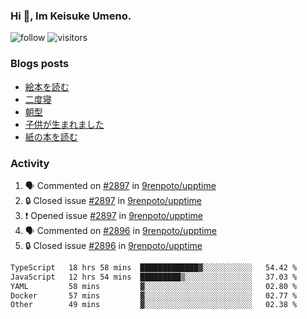 ### Hi 👋, Im Keisuke Umeno.

<!--
**9renpoto/9renpoto** is a ✨ _special_ ✨ repository because its `README.md` (this file) appears on your GitHub profile.

Here are some ideas to get you started:

- 🔭 I’m currently working on ...
- 🌱 I’m currently learning ...
- 👯 I’m looking to collaborate on ...
- 🤔 I’m looking for help with ...
- 💬 Ask me about ...
- 📫 How to reach me: ...
- 😄 Pronouns: ...
- ⚡ Fun fact: ...
-->

![follow](https://img.shields.io/github/followers/9renpoto?label=Follow&style=social)
![visitors](https://komarev.com/ghpvc/?username=9renpoto&label=Profile%20views&color=0e75b6&style=flat)

### Blogs posts

<!-- BLOG-POST-LIST:START -->
- [絵本を読む](https://9renpoto.win/entry/2024/07/26/picture_book)
- [二度寝](https://9renpoto.win/entry/2024/07/18/going_back_to_sleep)
- [朝型](https://9renpoto.win/entry/2024/05/29/im-an-early)
- [子供が生まれました](https://9renpoto.win/entry/2024/04/18/hello-world)
- [紙の本を読む](https://9renpoto.win/entry/2024/02/25/reading-papar-book)
<!-- BLOG-POST-LIST:END -->

### Activity

<!--START_SECTION:activity-->
1. 🗣 Commented on [#2897](https://github.com/9renpoto/upptime/issues/2897#issuecomment-2274903438) in [9renpoto/upptime](https://github.com/9renpoto/upptime)
2. 🔒 Closed issue [#2897](https://github.com/9renpoto/upptime/issues/2897) in [9renpoto/upptime](https://github.com/9renpoto/upptime)
3. ❗ Opened issue [#2897](https://github.com/9renpoto/upptime/issues/2897) in [9renpoto/upptime](https://github.com/9renpoto/upptime)
4. 🗣 Commented on [#2896](https://github.com/9renpoto/upptime/issues/2896#issuecomment-2270688091) in [9renpoto/upptime](https://github.com/9renpoto/upptime)
5. 🔒 Closed issue [#2896](https://github.com/9renpoto/upptime/issues/2896) in [9renpoto/upptime](https://github.com/9renpoto/upptime)
<!--END_SECTION:activity-->

<!--START_SECTION:waka-->

```txt
TypeScript   18 hrs 58 mins  █████████████▓░░░░░░░░░░░   54.42 %
JavaScript   12 hrs 54 mins  █████████▒░░░░░░░░░░░░░░░   37.03 %
YAML         58 mins         ▓░░░░░░░░░░░░░░░░░░░░░░░░   02.80 %
Docker       57 mins         ▓░░░░░░░░░░░░░░░░░░░░░░░░   02.77 %
Other        49 mins         ▓░░░░░░░░░░░░░░░░░░░░░░░░   02.38 %
```

<!--END_SECTION:waka-->
